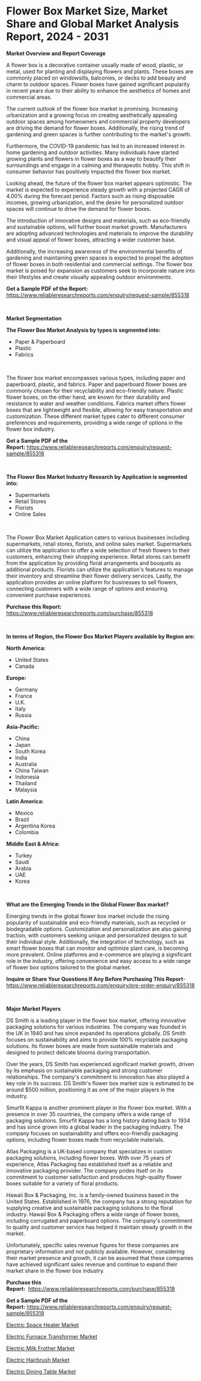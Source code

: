 <p><h1>Flower Box Market Size, Market Share and Global Market Analysis Report, 2024 - 2031</h1></p><p><strong>Market Overview and Report Coverage</strong></p>
<p><p>A flower box is a decorative container usually made of wood, plastic, or metal, used for planting and displaying flowers and plants. These boxes are commonly placed on windowsills, balconies, or decks to add beauty and charm to outdoor spaces. Flower boxes have gained significant popularity in recent years due to their ability to enhance the aesthetics of homes and commercial areas.</p><p>The current outlook of the flower box market is promising. Increasing urbanization and a growing focus on creating aesthetically appealing outdoor spaces among homeowners and commercial property developers are driving the demand for flower boxes. Additionally, the rising trend of gardening and green spaces is further contributing to the market's growth.</p><p>Furthermore, the COVID-19 pandemic has led to an increased interest in home gardening and outdoor activities. Many individuals have started growing plants and flowers in flower boxes as a way to beautify their surroundings and engage in a calming and therapeutic hobby. This shift in consumer behavior has positively impacted the flower box market.</p><p>Looking ahead, the future of the flower box market appears optimistic. The market is expected to experience steady growth with a projected CAGR of 4.00% during the forecast period. Factors such as rising disposable incomes, growing urbanization, and the desire for personalized outdoor spaces will continue to drive the demand for flower boxes.</p><p>The introduction of innovative designs and materials, such as eco-friendly and sustainable options, will further boost market growth. Manufacturers are adopting advanced technologies and materials to improve the durability and visual appeal of flower boxes, attracting a wider customer base.</p><p>Additionally, the increasing awareness of the environmental benefits of gardening and maintaining green spaces is expected to propel the adoption of flower boxes in both residential and commercial settings. The flower box market is poised for expansion as customers seek to incorporate nature into their lifestyles and create visually appealing outdoor environments.</p></p>
<p><strong>Get a Sample PDF of the Report:</strong> <a href="https://www.reliableresearchreports.com/enquiry/request-sample/855318">https://www.reliableresearchreports.com/enquiry/request-sample/855318</a></p>
<p>&nbsp;</p>
<p><strong>Market Segmentation</strong></p>
<p><strong>The Flower Box Market Analysis by types is segmented into:</strong></p>
<p><ul><li>Paper & Paperboard</li><li>Plastic</li><li>Fabrics</li></ul></p>
<p>&nbsp;</p>
<p><p>The flower box market encompasses various types, including paper and paperboard, plastic, and fabrics. Paper and paperboard flower boxes are commonly chosen for their recyclability and eco-friendly nature. Plastic flower boxes, on the other hand, are known for their durability and resistance to water and weather conditions. Fabrics market offers flower boxes that are lightweight and flexible, allowing for easy transportation and customization. These different market types cater to different consumer preferences and requirements, providing a wide range of options in the flower box industry.</p></p>
<p><strong>Get a Sample PDF of the Report:</strong>&nbsp;<a href="https://www.reliableresearchreports.com/enquiry/request-sample/855318">https://www.reliableresearchreports.com/enquiry/request-sample/855318</a></p>
<p>&nbsp;</p>
<p><strong>The Flower Box Market Industry Research by Application is segmented into:</strong></p>
<p><ul><li>Supermarkets</li><li>Retail Stores</li><li>Florists</li><li>Online Sales</li></ul></p>
<p>&nbsp;</p>
<p><p>The Flower Box Market Application caters to various businesses including supermarkets, retail stores, florists, and online sales market. Supermarkets can utilize the application to offer a wide selection of fresh flowers to their customers, enhancing their shopping experience. Retail stores can benefit from the application by providing floral arrangements and bouquets as additional products. Florists can utilize the application's features to manage their inventory and streamline their flower delivery services. Lastly, the application provides an online platform for businesses to sell flowers, connecting customers with a wide range of options and ensuring convenient purchase experiences.</p></p>
<p><strong>Purchase this Report:</strong>&nbsp; <a href="https://www.reliableresearchreports.com/purchase/855318">https://www.reliableresearchreports.com/purchase/855318</a></p>
<p>&nbsp;</p>
<p><strong>In terms of Region, the Flower Box Market Players available by Region are:</strong></p>
<p>
    <p> <strong> North America: </strong>
        <ul>
            <li>United States</li>
            <li>Canada</li>
        </ul>
        </p> 
    <p> <strong> Europe: </strong>
        <ul>
            <li>Germany</li>
            <li>France</li>
            <li>U.K.</li>
            <li>Italy</li>
            <li>Russia</li>
        </ul>
        </p> 
    <p> <strong> Asia-Pacific: </strong>
        <ul>
            <li>China</li>
            <li>Japan</li>
            <li>South Korea</li>
            <li>India</li>
            <li>Australia</li>
            <li>China Taiwan</li>
            <li>Indonesia</li>
            <li>Thailand</li>
            <li>Malaysia</li>
        </ul>
        </p> 
    <p> <strong> Latin America: </strong>
        <ul>
            <li>Mexico</li>
            <li>Brazil</li>
            <li>Argentina Korea</li>
            <li>Colombia</li>
        </ul>
        </p> 
    <p> <strong> Middle East & Africa: </strong>
        <ul>
            <li>Turkey</li>
            <li>Saudi</li>
            <li>Arabia</li>
            <li>UAE</li>
            <li>Korea</li>
        </ul>
    </p>
    </p>
<p>&nbsp;</p>
<p><strong>What are the Emerging Trends in the Global Flower Box market?</strong></p>
<p><p>Emerging trends in the global flower box market include the rising popularity of sustainable and eco-friendly materials, such as recycled or biodegradable options. Customization and personalization are also gaining traction, with customers seeking unique and personalized designs to suit their individual style. Additionally, the integration of technology, such as smart flower boxes that can monitor and optimize plant care, is becoming more prevalent. Online platforms and e-commerce are playing a significant role in the industry, offering convenience and easy access to a wide range of flower box options tailored to the global market.</p></p>
<p><strong>Inquire or Share Your Questions If Any Before Purchasing This Report</strong>- <a href="https://www.reliableresearchreports.com/enquiry/pre-order-enquiry/855318">https://www.reliableresearchreports.com/enquiry/pre-order-enquiry/855318</a></p>
<p>&nbsp;</p>
<p><strong>Major Market Players</strong></p>
<p><p>DS Smith is a leading player in the flower box market, offering innovative packaging solutions for various industries. The company was founded in the UK in 1940 and has since expanded its operations globally. DS Smith focuses on sustainability and aims to provide 100% recyclable packaging solutions. Its flower boxes are made from sustainable materials and designed to protect delicate blooms during transportation.</p><p>Over the years, DS Smith has experienced significant market growth, driven by its emphasis on sustainable packaging and strong customer relationships. The company's commitment to innovation has also played a key role in its success. DS Smith's flower box market size is estimated to be around $500 million, positioning it as one of the major players in the industry.</p><p>Smurfit Kappa is another prominent player in the flower box market. With a presence in over 35 countries, the company offers a wide range of packaging solutions. Smurfit Kappa has a long history dating back to 1934 and has since grown into a global leader in the packaging industry. The company focuses on sustainability and offers eco-friendly packaging options, including flower boxes made from recyclable materials.</p><p>Atlas Packaging is a UK-based company that specializes in custom packaging solutions, including flower boxes. With over 75 years of experience, Atlas Packaging has established itself as a reliable and innovative packaging provider. The company prides itself on its commitment to customer satisfaction and produces high-quality flower boxes suitable for a variety of floral products.</p><p>Hawaii Box & Packaging, Inc. is a family-owned business based in the United States. Established in 1976, the company has a strong reputation for supplying creative and sustainable packaging solutions to the floral industry. Hawaii Box & Packaging offers a wide range of flower boxes, including corrugated and paperboard options. The company's commitment to quality and customer service has helped it maintain steady growth in the market.</p><p>Unfortunately, specific sales revenue figures for these companies are proprietary information and not publicly available. However, considering their market presence and growth, it can be assumed that these companies have achieved significant sales revenue and continue to expand their market share in the flower box industry.</p></p>
<p><strong>Purchase this Report:</strong>&nbsp;&nbsp;<a href="https://www.reliableresearchreports.com/purchase/855318">https://www.reliableresearchreports.com/purchase/855318</a></p>
<p></p>
<p><strong>Get a Sample PDF of the Report:</strong>&nbsp;<a href="https://www.reliableresearchreports.com/enquiry/request-sample/855318">https://www.reliableresearchreports.com/enquiry/request-sample/855318</a></p>
<p><p><a href="https://github.com/melchekhinf/Market-Research-Report-List-2/blob/main/electric-space-heater-market.md">Electric Space Heater Market</a></p><p><a href="https://github.com/prosalinda88/Market-Research-Report-List-2/blob/main/electric-furnace-transformer-market.md">Electric Furnace Transformer Market</a></p><p><a href="https://github.com/sndrkn/Market-Research-Report-List-2/blob/main/electric-milk-frother-market.md">Electric Milk Frother Market</a></p><p><a href="https://github.com/amae102299/Market-Research-Report-List-2/blob/main/electric-hairbrush-market.md">Electric Hairbrush Market</a></p><p><a href="https://github.com/jonneygiverf/Market-Research-Report-List-2/blob/main/electric-dining-table-market.md">Electric Dining Table Market</a></p></p>